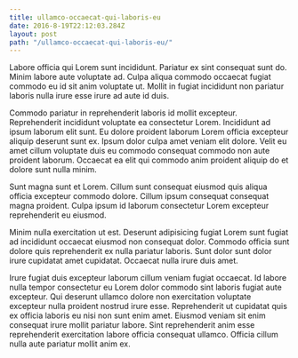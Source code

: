 ```yaml
---
title: ullamco-occaecat-qui-laboris-eu
date: 2016-8-19T22:12:03.284Z
layout: post
path: "/ullamco-occaecat-qui-laboris-eu/"
---
```


Labore officia qui Lorem sunt incididunt. Pariatur ex sint consequat sunt do. Minim labore aute voluptate ad. Culpa aliqua commodo occaecat fugiat commodo eu id sit anim voluptate ut. Mollit in fugiat incididunt non pariatur laboris nulla irure esse irure ad aute id duis.

Commodo pariatur in reprehenderit laboris id mollit excepteur. Reprehenderit incididunt voluptate ea consectetur Lorem. Incididunt ad ipsum laborum elit sunt. Eu dolore proident laborum Lorem officia excepteur aliquip deserunt sunt ex. Ipsum dolor culpa amet veniam elit dolore. Velit eu amet cillum voluptate duis eu commodo consequat commodo non aute proident laborum. Occaecat ea elit qui commodo anim proident aliquip do et dolore sunt nulla minim.

Sunt magna sunt et Lorem. Cillum sunt consequat eiusmod quis aliqua officia excepteur commodo dolore. Cillum ipsum consequat consequat magna proident. Culpa ipsum id laborum consectetur Lorem excepteur reprehenderit eu eiusmod.

Minim nulla exercitation ut est. Deserunt adipisicing fugiat Lorem sunt fugiat ad incididunt occaecat eiusmod non consequat dolor. Commodo officia sunt dolore quis reprehenderit ex nulla pariatur laboris. Sunt dolor sunt dolor irure cupidatat amet cupidatat. Occaecat nulla irure duis amet.

Irure fugiat duis excepteur laborum cillum veniam fugiat occaecat. Id labore nulla tempor consectetur eu Lorem dolor commodo sint laboris fugiat aute excepteur. Qui deserunt ullamco dolore non exercitation voluptate excepteur nulla proident nostrud irure esse. Reprehenderit ut cupidatat quis ex officia laboris eu nisi non sunt enim amet. Eiusmod veniam sit enim consequat irure mollit pariatur labore. Sint reprehenderit anim esse reprehenderit exercitation labore officia consequat ullamco. Officia cillum nulla aute pariatur mollit anim ex.